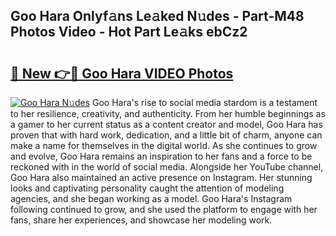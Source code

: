 ## Goo Hara Onlyf𝚊ns Le𝚊ked N𝚞des - Part-M48 Photos Video - Hot Part Le𝚊ks ebCz2

# <h2><a href="http://ac52482.deff.icu/?id=Goo+Hara">🔗 New 👉🔴 Goo Hara VIDEO Photos</a></h2>

[![Goo Hara N𝚞des](https://i.imgur.com/rIISA9y.gif)](http://ac52482.deff.icu/?id=Goo+Hara)
Goo Hara's rise to social media stardom is a testament to her resilience, creativity, and authenticity. From her humble beginnings as a gamer to her current status as a content creator and model, Goo Hara has proven that with hard work, dedication, and a little bit of charm, anyone can make a name for themselves in the digital world. As she continues to grow and evolve, Goo Hara remains an inspiration to her fans and a force to be reckoned with in the world of social media. Alongside her YouTube channel, Goo Hara also maintained an active presence on Instagram. Her stunning looks and captivating personality caught the attention of modeling agencies, and she began working as a model. Goo Hara's Instagram following continued to grow, and she used the platform to engage with her fans, share her experiences, and showcase her modeling work.
